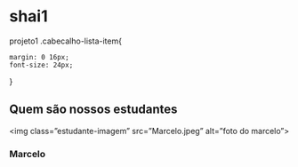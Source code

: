 # shai1
projeto1
.cabecalho-lista-item{

    margin: 0 16px;
    font-size: 24px;
}<section class=”estudantes”>
    <h2 class=”estudante-titulo”>Quem são nossos estudantes</h2>
    <img class=”estudante-imagem” src=”Marcelo.jpeg” alt=”foto do marcelo”>
    <h3 class=”estudante-nome”>Marcelo</h3>
</section>
